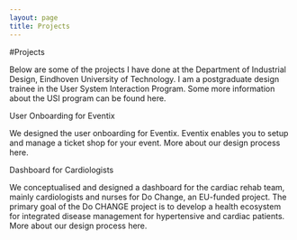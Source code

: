 ```yaml
---
layout: page
title: Projects
---
```


#Projects

Below are some of the projects I have done at the Department of Industrial Design, Eindhoven University of Technology. I am a postgraduate design trainee in the User System Interaction Program.  Some more information about the USI program can be found here.

User Onboarding for Eventix

We designed the user onboarding for Eventix. Eventix enables you to setup and manage a ticket shop for your event. More about our design process here.

Dashboard for Cardiologists

We conceptualised and designed a dashboard for the cardiac rehab team, mainly cardiologists and nurses for Do Change, an EU-funded project. The primary goal of the Do CHANGE project is to develop a health ecosystem for integrated disease management for hypertensive and cardiac patients. More about our design process here.
